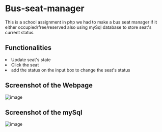# Bus-seat-manager
This is a school assignment in php we had to make a bus seat manager if it either occupied/free/reserved also using mySql database to store seat's current status

Functionalities
-
<li>Update seat's state</li>
<li>Click the seat</li>
<li>add the status on the input box to change the seat's status</li>



Screenshot of the Webpage
-
![image](https://user-images.githubusercontent.com/96385473/211688569-c83f3ba5-914a-4671-8da5-c36e4cd0b9fa.png)

Screenshot of the mySql
-
![image](https://user-images.githubusercontent.com/96385473/211691156-5924ada8-ca97-4e07-9eef-60f693e05c06.png)
